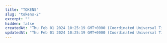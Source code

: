 ```yaml
---
title: "TOKENS"
slug: "tokens-2"
excerpt: ""
hidden: false
createdAt: "Thu Feb 01 2024 10:25:19 GMT+0000 (Coordinated Universal Time)"
updatedAt: "Thu Feb 01 2024 10:25:19 GMT+0000 (Coordinated Universal Time)"
---
```

